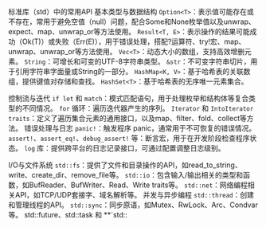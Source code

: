 标准库（std）中的常用API
基本类型与数据结构
`Option<T>`：表示值可能存在或不存在，常用于避免空值（null）问题，配合Some和None枚举值以及unwrap、expect、map、unwrap_or等方法使用。
`Result<T, E>`：表示操作的结果可能成功（Ok(T)）或失败（Err(E)），用于错误处理，搭配?运算符、try!宏、map、unwrap、unwrap_or等方法使用。
`Vec<T>`：动态大小的数组，支持高效增删元素。
`String`：可增长和可变的UTF-8字符串类型。
`&str`：不可变字符串切片，用于引用字符串字面量或String的一部分。
`HashMap<K, V>`：基于哈希表的关联数组，提供键值对存储和查找。
`HashSet<T>`：基于哈希表的无序唯一元素集合。

控制流与迭代
`if let` 和 `match`：模式匹配语句，用于处理枚举和结构体等复合类型的不同情况。
`for` 循环：遍历迭代器产生的序列。
`Iterator` 和 `IntoIterator traits`：定义了遍历集合元素的通用接口，以及map、filter、fold、collect等方法。
错误处理与日志
`panic!`：触发程序 panic，通常用于不可恢复的错误情况。
`assert!`、`assert_eq!`、`debug_assert!` 等：断言宏，用于在开发阶段检查程序状态。
`log` 库：提供跨平台的日志记录接口，可通过配置调整日志级别。

I/O与文件系统
`std::fs`：提供了文件和目录操作的API，如read_to_string、write、create_dir、remove_file等。
`std::io`：包含输入/输出相关的类型和函数，如BufReader、BufWriter、Read、Write traits等。
`std::net`：网络编程相关API，如TCP/UDP套接字、域名解析等。
并发与异步编程
`std::thread`：创建和管理线程的API。
`std::sync`：同步原语，如Mutex、RwLock、Arc、Condvar等。
std::future、std::task 和 **`std::